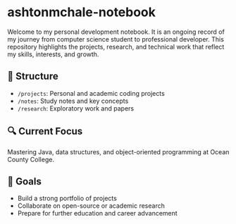 # ashtonmchale-notebook

Welcome to my personal development notebook. It is an ongoing record of my journey from computer science student to professional developer. This repository highlights the projects, research, and technical work that reflect my skills, interests, and growth.

## 📁 Structure
- `/projects`: Personal and academic coding projects
- `/notes`: Study notes and key concepts
- `/research`: Exploratory work and papers

## 🔍 Current Focus
Mastering Java, data structures, and object-oriented programming at Ocean County College.

## 🎯 Goals
- Build a strong portfolio of projects
- Collaborate on open-source or academic research
- Prepare for further education and career advancement
